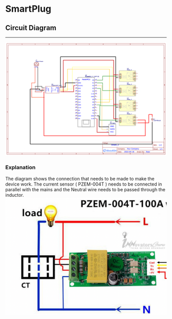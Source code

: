# SmartPlug
## Circuit Diagram
----
![Image](https://github.com/juzkiddin/SmartPlug/blob/main/Images/Schematic_Smart%20Plug_2022-04-18.png)
### Explanation
The diagram shows the connection that needs to be made to make the device work. The current sensor ( PZEM-004T ) needs to be connected in parallel with the mains and the Neutral wire needs to be passed through the inductor. 
![Image](https://github.com/juzkiddin/SmartPlug/blob/main/Images/Screenshot%202022-04-18%20at%2012.44.17%20PM.png)
